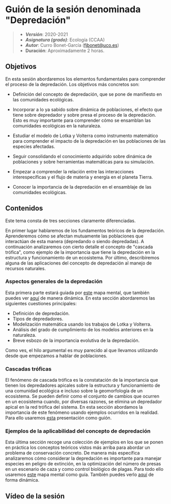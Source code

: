 # Guión de la sesión denominada "Depredación"


> + **_Versión_**: 2020-2021
> + **_Asignatura (grado)_**: Ecología (CCAA)
> + **_Autor_**: Curro Bonet-García (fjbonet@uco.es)
> + **Duración**: Aproximadamente 2 horas.



## Objetivos 

En esta sesión abordaremos los elementos fundamentales para comprender el proceso de la depredación. Los objetivos más concretos son:

 + Definición del concepto de depredación, que se pone de manifiesto en las comunidades ecológicas.

 + Incorporar a lo ya sabido sobre dinámica de poblaciones, el efecto que tiene sobre depredador y sobre presa el proceso de la depredación. Esto es muy importante para comprender cómo se ensamblan las comunidades ecológicas en la naturaleza.

 + Estudiar el modelo de Lotka y Volterra como instrumento matemático para comprender el impacto de la depredación en las poblaciones de las especies afectadas.

 + Seguir consolidando el conocimiento adquirido sobre dinámica de poblaciones y sobre herramientas matemáticas para su simulación.

 + Empezar a comprender la relación entre las interacciones interespecíficas y el flujo de materia y energía en el planeta Tierra.

 + Conocer la importancia de la depredación en el ensamblaje de las comunidades ecológicas. 

   

 ## Contenidos
Este tema consta de tres secciones claramente diferenciadas. 

En primer lugar hablaremos de los fundamentos teóricos de la depredación. Aprenderemos cómo se afectan mutuamente las poblaciones que interactúan de esta manera (depredando o siendo depredadas). A continuación analizaremos con cierto detalle el concepto de "cascada trófica", como ejemplo de la importancia que tiene la depredación en la estructura y funcionamiento de un ecosistema. Por último, describiremos alguna de las aplicaciones del concepto de depredación al manejo de recursos naturales. 



### Aspectos generales de la depredación

Esta primera parte estará guiada por [este](https://github.com/aprendiendo-cosas/Te_depredacion_ecologia_ccaa/raw/main/presentacion/1_generalidades_depredacion.xmind) mapa mental, que también puedes ver [aquí](https:/aprendiendo-cosas.github.io/Te_depredacion_ecologia_ccaa/presentacion/1_generalidades_depredacion.html) de manera dinámica. En esta sección abordaremos las siguientes cuestiones principales:

+ Definición de depredación.
+ Tipos de depredadores.
+ Modelización matemática usando los trabajos de Lotka y Volterra.
+ Análisis del grado de cumplimiento de los modelos anteriores en la naturaleza.
+ Breve esbozo de la importancia evolutiva de la depredación.

Como ves, el hilo argumental es muy parecido al que llevamos utilizando desde que empezamos a hablar de poblaciones.



### Cascadas tróficas

El fenómeno de cascada trófica es la constatación de la importancia que tienen los depredadores apicales sobre la estructura y funcionamiento de una comunidad ecológica e incluso sobre la geomorfología de un ecosistema. Se pueden definir como el conjunto de cambios que ocurren en un ecosistema cuando, por diversas razones, se elimina un depredador apical en la red trófica del sistema. En esta sección abordamos la importancia de este fenómeno usando ejemplos ocurridos en la realidad. Para ello usaremos [esta](https://github.com/aprendiendo-cosas/Te_depredacion_ecologia_ccaa/raw/main/presentacion/2_cascadas_troficas.pptx) presentación como guión. 



### Ejemplos de la aplicabilidad del concepto de depredación

Esta última sección recoge una colección de ejemplos en los que se ponen en práctica los conceptos teóricos vistos más arriba para abordar un problema de conservación concreto. De manera más específica analizaremos cómo considerar la depredación es importante para manejar especies en peligro de extinción, en la optimización del número de presas en un escenario de caza y como control biológico de plagas. Para todo ello usaremos [este](https://github.com/aprendiendo-cosas/Te_depredacion_ecologia_ccaa/raw/main/presentacion/3_aspectos_aplicados_depredacion.xmind) mapa mental como guía. También puedes verlo [aquí](https:/aprendiendo-cosas.github.io/Te_depredacion_ecologia_ccaa/presentacion/3_aspectos_aplicados_depredacion.html) de forma dinámica. 





## Vídeo de la sesión



